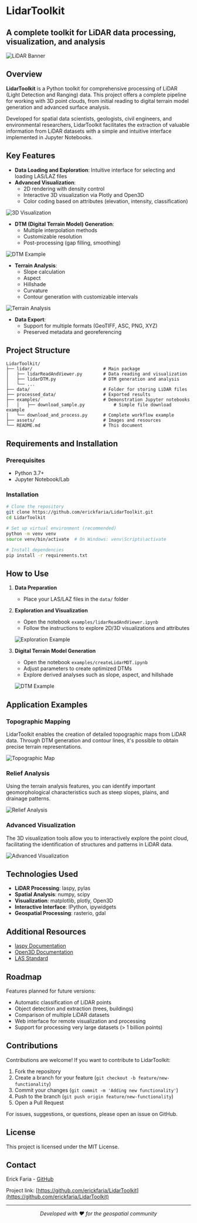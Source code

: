 # LidarToolkit

## A complete toolkit for LiDAR data processing, visualization, and analysis

![LiDAR Banner](https://github.com/erickfaria/LidarToolkit/raw/main/images/lidarToolkitBanner.jpg)

## Overview

**LidarToolkit** is a Python toolkit for comprehensive processing of LiDAR (Light Detection and Ranging) data. This project offers a complete pipeline for working with 3D point clouds, from initial reading to digital terrain model generation and advanced surface analysis.

Developed for spatial data scientists, geologists, civil engineers, and environmental researchers, LidarToolkit facilitates the extraction of valuable information from LiDAR datasets with a simple and intuitive interface implemented in Jupyter Notebooks.

## Key Features

- **Data Loading and Exploration**: Intuitive interface for selecting and loading LAS/LAZ files
- **Advanced Visualization**:
  - 2D rendering with density control
  - Interactive 3D visualization via Plotly and Open3D
  - Color coding based on attributes (elevation, intensity, classification)

![3D Visualization](https://github.com/erickfaria/LidarToolkit/raw/main/images/3DVisualization.png)

- **DTM (Digital Terrain Model) Generation**:
  - Multiple interpolation methods
  - Customizable resolution
  - Post-processing (gap filling, smoothing)

![DTM Example](https://github.com/erickfaria/LidarToolkit/raw/main/images/mdtInetrpolation.png)

- **Terrain Analysis**:
  - Slope calculation
  - Aspect
  - Hillshade
  - Curvature
  - Contour generation with customizable intervals

![Terrain Analysis](https://github.com/erickfaria/LidarToolkit/raw/main/images/terrain_analysis.png)

- **Data Export**:
  - Support for multiple formats (GeoTIFF, ASC, PNG, XYZ)
  - Preserved metadata and georeferencing

## Project Structure

```
LidarToolkit/
├── lidar/                           # Main package
│   ├── lidarReadAndViewer.py        # Data reading and visualization
│   ├── lidarDTM.py                  # DTM generation and analysis
│   └── ...
├── data/                            # Folder for storing LiDAR files
├── processed_data/                  # Exported results
├── examples/                        # Demonstration Jupyter notebooks
│   │   ├── download_sample.py           # Simple file download example
│   └── download_and_process.py      # Complete workflow example
├── assets/                          # Images and resources
└── README.md                        # This document
```

## Requirements and Installation

### Prerequisites

- Python 3.7+
- Jupyter Notebook/Lab

### Installation

```bash
# Clone the repository
git clone https://github.com/erickfaria/LidarToolkit.git
cd LidarToolkit

# Set up virtual environment (recommended)
python -m venv venv
source venv/bin/activate  # On Windows: venv\Scripts\activate

# Install dependencies
pip install -r requirements.txt
```

## How to Use

1. **Data Preparation**
   - Place your LAS/LAZ files in the `data/` folder

2. **Exploration and Visualization**
   - Open the notebook `examples/lidarReadAndViewer.ipynb`
   - Follow the instructions to explore 2D/3D visualizations and attributes

   ![Exploration Example](https://github.com/erickfaria/LidarToolkit/raw/main/images/topViewPointLidar.png)

3. **Digital Terrain Model Generation**
   - Open the notebook `examples/createLidarMDT.ipynb`
   - Adjust parameters to create optimized DTMs
   - Explore derived analyses such as slope, aspect, and hillshade

   ![DTM Example](https://github.com/erickfaria/LidarToolkit/raw/main/images/mdtPostprocessed.png)

## Application Examples

### Topographic Mapping

LidarToolkit enables the creation of detailed topographic maps from LiDAR data. Through DTM generation and contour lines, it's possible to obtain precise terrain representations.

![Topographic Map](https://github.com/erickfaria/LidarToolkit/raw/main/images/Contourmap.png)

### Relief Analysis

Using the terrain analysis features, you can identify important geomorphological characteristics such as steep slopes, plains, and drainage patterns.

![Relief Analysis](https://github.com/erickfaria/LidarToolkit/raw/main/images/curvature.png)

### Advanced Visualization

The 3D visualization tools allow you to interactively explore the point cloud, facilitating the identification of structures and patterns in LiDAR data.

![Advanced Visualization](https://github.com/erickfaria/LidarToolkit/raw/main/images/3DVisualization.png)

## Technologies Used

- **LiDAR Processing**: laspy, pylas
- **Spatial Analysis**: numpy, scipy
- **Visualization**: matplotlib, plotly, Open3D
- **Interactive Interface**: IPython, ipywidgets
- **Geospatial Processing**: rasterio, gdal

## Additional Resources

- [laspy Documentation](https://laspy.readthedocs.io/)
- [Open3D Documentation](http://www.open3d.org/docs/)
- [LAS Standard](https://www.asprs.org/divisions-committees/lidar-division/laser-las-file-format-exchange-activities)

## Roadmap

Features planned for future versions:

- Automatic classification of LiDAR points
- Object detection and extraction (trees, buildings)
- Comparison of multiple LiDAR datasets
- Web interface for remote visualization and processing
- Support for processing very large datasets (> 1 billion points)

## Contributions

Contributions are welcome! If you want to contribute to LidarToolkit:

1. Fork the repository
2. Create a branch for your feature (`git checkout -b feature/new-functionality`)
3. Commit your changes (`git commit -m 'Adding new functionality'`)
4. Push to the branch (`git push origin feature/new-functionality`)
5. Open a Pull Request

For issues, suggestions, or questions, please open an issue on GitHub.

## License

This project is licensed under the MIT License.

## Contact

Erick Faria - [GitHub](https://github.com/erickfaria)

Project link: [https://github.com/erickfaria/LidarToolkit](https://github.com/erickfaria/LidarToolkit)

---

<p align="center">
  <i>Developed with ❤️ for the geospatial community</i>
</p>
